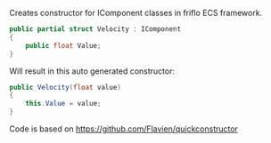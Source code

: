 Creates constructor for IComponent classes in friflo ECS framework.

```csharp
public partial struct Velocity : IComponent
{
    public float Value;
}
```

Will result in this auto generated constructor:

```csharp
public Velocity(float value)
{
    this.Value = value;
}
```

Code is based on https://github.com/Flavien/quickconstructor
